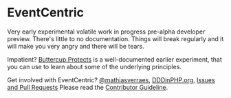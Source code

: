 # EventCentric

Very early experimental volatile work in progress pre-alpha developer preview. There's little to no documentation. Things will break regularly and it will make you very angry and there will be tears. 

Impatient? [Buttercup.Protects](http://buttercup-php.github.io/protects/) is a well-documented earlier experiment, that you can use to learn about some of the underlying principles.

Get involved with EventCentric? [@mathiasverraes](https://twitter.com/mathiasverraes), [DDDinPHP.org](http://DDDinPHP.org), [Issues and Pull Requests](https://github.com/event-centric/EventCentric.Core/issues?q=)
Please read the [Contributor Guideline](https://github.com/event-centric/EventCentric.Core/blob/master/CONTRIBUTING.md).
